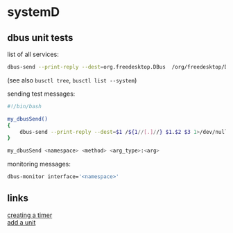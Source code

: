 # systemD

## dbus unit tests

list of all services:
```sh
dbus-send --print-reply --dest=org.freedesktop.DBus  /org/freedesktop/DBus org.freedesktop.DBus.ListNames
``` 
(see also `busctl tree`, `busctl list --system`)

sending test messages:
```sh
#!/bin/bash

my_dbusSend()
{
    dbus-send --print-reply --dest=$1 /${1//[.]//} $1.$2 $3 1>/dev/null
}

my_dbusSend <namespace> <method> <arg_type>:<arg>
```

monitoring messages:
```sh
dbus-monitor interface='<namespace>'
``` 

## links
[creating a timer](https://wiki.archlinux.de/title/Systemd/Timers)  
[add a unit](https://pygobject.readthedocs.io/en/latest/getting_started.html#ubuntu-getting-started)
